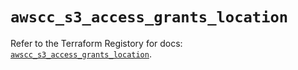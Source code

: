 # `awscc_s3_access_grants_location`

Refer to the Terraform Registory for docs: [`awscc_s3_access_grants_location`](https://registry.terraform.io/providers/hashicorp/awscc/0.70.0/docs/resources/s3_access_grants_location).
